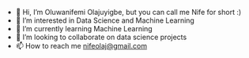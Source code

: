 - 👋 Hi, I’m Oluwanifemi Olajuyigbe, but you can call me Nife for short :)
- 👀 I’m interested in Data  Science and Machine Learning
- 🌱 I’m currently learning Machine Learning
- 💞️ I’m looking to collaborate on data science projects
- 📫 How to reach me nifeolaj@gmail.com
<!---
nifeolaj/nifeolaj is a ✨ special ✨ repository because its `README.md` (this file) appears on your GitHub profile.
You can click the Preview link to take a look at your changes.
--->

